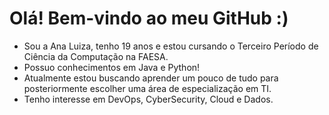 # Olá! Bem-vindo ao meu GitHub :)

- Sou a Ana Luiza, tenho 19 anos e estou cursando o Terceiro Período de Ciência da Computação na FAESA.
- Possuo conhecimentos em Java e Python!
- Atualmente estou buscando aprender um pouco de tudo para posteriormente escolher uma área de especialização em TI.
- Tenho interesse em DevOps, CyberSecurity, Cloud e Dados.
